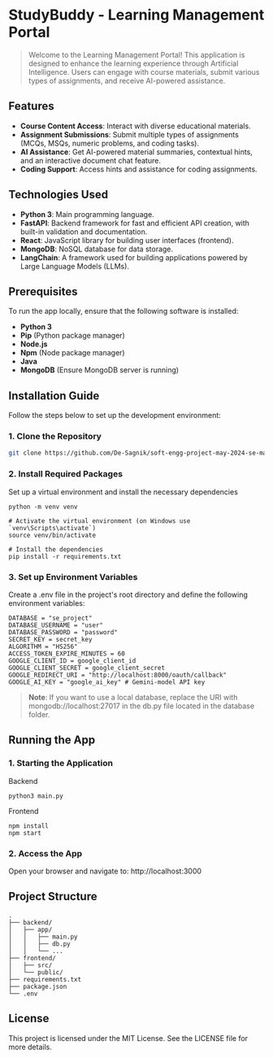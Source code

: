 # StudyBuddy - Learning Management Portal

> Welcome to the Learning Management Portal! This application is designed to enhance the learning experience through Artificial Intelligence. Users can engage with course materials, submit various types of assignments, and receive AI-powered assistance. 

## Features

- **Course Content Access**: Interact with diverse educational materials.
- **Assignment Submissions**: Submit multiple types of assignments (MCQs, MSQs, numeric problems, and coding tasks).
- **AI Assistance**: Get AI-powered material summaries, contextual hints, and an interactive document chat feature.
- **Coding Support**: Access hints and assistance for coding assignments.

## Technologies Used

- **Python 3**: Main programming language.
- **FastAPI**: Backend framework for fast and efficient API creation, with built-in validation and documentation.
- **React**: JavaScript library for building user interfaces (frontend).
- **MongoDB**: NoSQL database for data storage.
- **LangChain**: A framework used for building applications powered by Large Language Models (LLMs).

## Prerequisites

To run the app locally, ensure that the following software is installed:

- **Python 3**
- **Pip** (Python package manager)
- **Node.js**
- **Npm** (Node package manager)
- **Java**
- **MongoDB** (Ensure MongoDB server is running)

## Installation Guide

Follow the steps below to set up the development environment:

### 1. Clone the Repository

```bash
git clone https://github.com/De-Sagnik/soft-engg-project-may-2024-se-may-22.git
```
### 2. Install Required Packages
Set up a virtual environment and install the necessary dependencies
```ssh
python -m venv venv

# Activate the virtual environment (on Windows use `venv\Scripts\activate`)
source venv/bin/activate

# Install the dependencies
pip install -r requirements.txt

```
### 3. Set up Environment Variables
Create a .env file in the project's root directory and define the following environment variables:
```
DATABASE = "se_project"
DATABASE_USERNAME = "user"
DATABASE_PASSWORD = "password"
SECRET_KEY = secret_key
ALGORITHM = "HS256"
ACCESS_TOKEN_EXPIRE_MINUTES = 60
GOOGLE_CLIENT_ID = google_client_id
GOOGLE_CLIENT_SECRET = google_client_secret
GOOGLE_REDIRECT_URI = "http://localhost:8000/oauth/callback"
GOOGLE_AI_KEY = "google_ai_key" # Gemini-model API key
```
> **Note**: If you want to use a local database, replace the URI with mongodb://localhost:27017 in the db.py file located in the database folder.

## Running the App
### 1. Starting the Application
Backend
```
python3 main.py
```
Frontend
```
npm install
npm start
```
### 2. Access the App
Open your browser and navigate to: http://localhost:3000

## Project Structure
```
.
├── backend/
│   ├── app/
│   │   ├── main.py
│   │   ├── db.py
│   │   └── ...
├── frontend/
│   ├── src/
│   └── public/
├── requirements.txt
├── package.json
└── .env
```

## License
This project is licensed under the MIT License. See the LICENSE file for more details.


